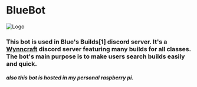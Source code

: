 # BlueBot

![Logo](https://cdn.discordapp.com/attachments/850478394382614549/978063030682255382/wynnbuilder_logo_blue.png)

### This bot is used in Blue's Builds[1] discord server. It's a [Wynncraft](https://wynncraft.com) discord server featuring many builds for all classes. The bot's main purpose is to make users search builds easily and quick.






##### also this bot is hosted in my personal raspberry pi.
